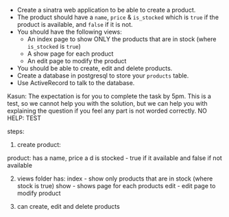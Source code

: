 

* Create a sinatra web application to be able to create a product.
* The product should have a `name`, `price` & `is_stocked` which is `true` if the product is available, and `false` if it is not.
* You should have the following views:
   * An index page to show ONLY the products that are in stock (where `is_stocked` is `true`)
   * A show page for each product
   * An edit page to modify the product
* You should be able to create, edit and delete products.
* Create a database in postgresql to store your `products` table.
* Use ActiveRecord to talk to the database.


Kasun: The expectation is for you to complete the task by 5pm. This is a test, so we cannot help you with the solution, but we can help you with explaining the question if you feel any part is not worded correctly.
NO HELP: TEST


steps:

1. create product:

product: has a name, price a d is stocked - true if it available and false if not available

2. views folder has:
index - show only products that are in stock (where stock is true)
show - shows page for each products
edit - edit page to modify product

3. can create, edit and delete products
<!-- 4. create postgresql to store products
5. use ActiveRecord to talk to the database -->
